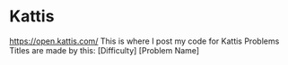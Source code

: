 # Kattis
https://open.kattis.com/
This is where I post my code for Kattis Problems  
Titles are made by this: [Difficulty] [Problem Name]
